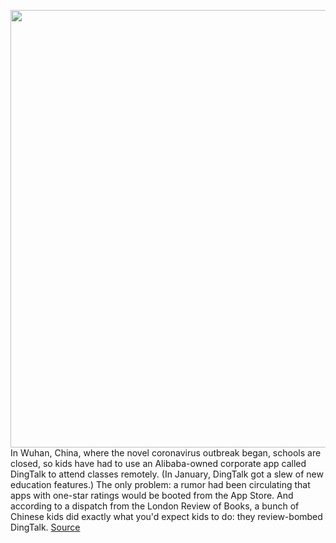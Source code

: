 <img src='https://cdn.vox-cdn.com/thumbor/BgocmVUKwvRlT98zgczTQruUn0k=/0x0:5184x3456/1200x800/filters:focal(1977x581:2805x1409)/cdn.vox-cdn.com/uploads/chorus_image/image/66469278/1205506746.jpg.0.jpg' width='700px' /><br/>
In Wuhan, China, where the novel coronavirus outbreak began, schools are closed, so kids have had to use an Alibaba-owned corporate app called DingTalk to attend classes remotely. (In January, DingTalk got a slew of new education features.) The only problem: a rumor had been circulating that apps with one-star ratings would be booted from the App Store. And according to a dispatch from the London Review of Books, a bunch of Chinese kids did exactly what you'd expect kids to do: they review-bombed DingTalk.
<a href='https://www.theverge.com/2020/3/9/21171495/wuhan-students-dingtalk-hooky-nyc-columbia-princeton-app-store-reviews'> Source <a/>
